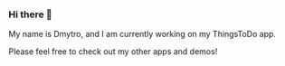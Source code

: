 ### Hi there 👋

My name is Dmytro, and I am currently working on my ThingsToDo app.

Please feel free to check out my other apps and demos!

<!--
**DmytroKhrishu/DmytroKhrishu** is a ✨ _special_ ✨ repository because its `README.md` (this file) appears on your GitHub profile.

Here are some ideas to get you started:

- 🔭 I’m currently working on ...
- 🌱 I’m currently learning ...
- 👯 I’m looking to collaborate on ...
- 🤔 I’m looking for help with ...
- 💬 Ask me about ...
- 📫 How to reach me: ...
- 😄 Pronouns: ...
- ⚡ Fun fact: ...
-->
